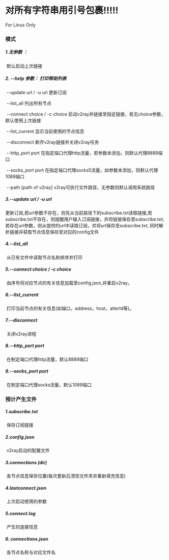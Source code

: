 # 对所有字符串用引号包裹!!!!!

For Linux Only
### 模式

##### 		1.无参数 ：

​					默认启动上次链接

##### 		2. --help 参数： 打印帮助列表

​					--update url / -u url  更新订阅

​					--list_all       列出所有节点

​					--connect choice / -c choice	启动v2ray并链接至指定链接，若无choice参数，默认使用上次链接

​					--list_current  显示当前使用的节点信息

​					--disconnect    断开v2ray链接并关闭v2ray任务

​					--http_port  port  在指定端口代理http流量，若参数未添加，则默认代理8889端口

​					--socks_port port  在指定端口代理socks5流量，如参数未添加，则默认代理1089端口

​					--path [path of v2ray]  v2ray可执行文件路径，无参数则默认调用系统路径

##### 		3.--update  url  / -u url

​				更新订阅,若url参数不存在，则先从当前路径下的subscribe.txt读取链接,若subscribe.txt不存在，则提醒用户输入订阅链接，并将链接保存至subscribe.txt;若存在url参数，则从提供的url中读取订阅，并将url保存至subscribe.txt;  同时解析链接并获取节点信息保存至对应的config文件

##### 		4.--list_all

​				从已有文件中读取节点名称排序并打印

##### 		5.--connect choice / -c choice

​				由序号将对应节点的有关信息加载至config.json,并重启v2ray。

##### 		6.--list_current

​				打印当前节点的有关信息(如端口，address，host，alterId等)。

##### 		7.--disconnect

​				关闭v2ray进程

##### 		8.--http_port port

​				在制定端口代理http流量，默认8889端口

##### 		9.--socks_port port

​				在制定端口代理socks流量，默认1089端口

### 预计产生文件

##### 		1.subscribe.txt

​				保存订阅链接

##### 		2.config.json

​				v2ray启动的配置文件

##### 		3.connections (dir)

​				各节点信息保存位置(每次更新后清空文件夹并重新填充信息)

##### 		4.lastconnect.json

​				上次启动使用的参数

##### 5.connect.log

​				产生的连接信息

##### 6. connections.json

​				各节点名称与对应文件名





​									
